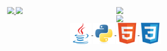 <div align="left">
 <a href="https://github.com/kaliIinux"> 
  <img height="180em" src="https://github-readme-stats.vercel.app/api? username=kaliIinux&show_icons=true&theme=dark&include_all_commits=true&count_private=true"/>
  <img height="180em" src="https://github-readme-stats.vercel.app/api/top-langs/?username=kaliIinux&layout=compact&langs_count=7&theme=monokai"/>
  <img src = "chainsaw.gif" width = "250px" align = "right">
</div>
  
<img src = "chainsaw.gif" width = "250px" align = "right">
<div align="center">
<div style="display: inline_block"><br>
  <img align="center" alt="java" height="50" width="50" src="https://raw.githubusercontent.com/devicons/devicon/master/icons/java/java-original.svg">
  <img align="center" alt="Python" height="50" width="50" src="https://raw.githubusercontent.com/devicons/devicon/master/icons/python/python-original.svg">
  <img align="center" alt="HTML" height="50" width="50" src="https://raw.githubusercontent.com/devicons/devicon/master/icons/html5/html5-original.svg">
  <img align="center" alt="CSS" height="50" width="50" src="https://raw.githubusercontent.com/devicons/devicon/master/icons/css3/css3-original.svg">

</div>
